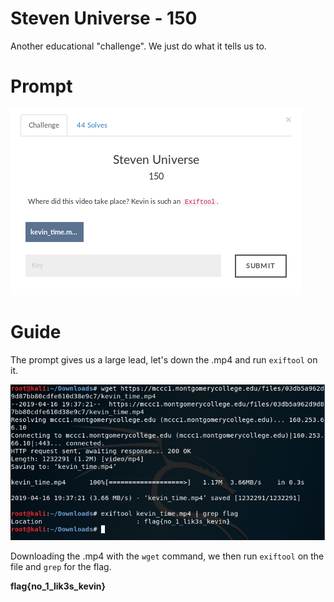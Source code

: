 # Steven Universe - 150
Another educational "challenge". We just do what it tells us to.

# Prompt

![alt text](https://github.com/Jhayes97/MCCC1-Walkthrough/blob/master/src/ste1.PNG "Steven")

# Guide

The prompt gives us a large lead, let's down the .mp4 and run `exiftool` on it.


![alt text](https://github.com/Jhayes97/MCCC1-Walkthrough/blob/master/src/ste2.PNG "Steven")

Downloading the .mp4 with the `wget` command, we then run `exiftool` on the file and `grep` for the flag.

**flag{no_1_lik3s_kevin}**
